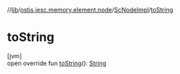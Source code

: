 //[lib](../../../index.md)/[ostis.jesc.memory.element.node](../index.md)/[ScNodeImpl](index.md)/[toString](to-string.md)

# toString

[jvm]\
open override fun [toString](to-string.md)(): [String](https://kotlinlang.org/api/latest/jvm/stdlib/kotlin/-string/index.html)
